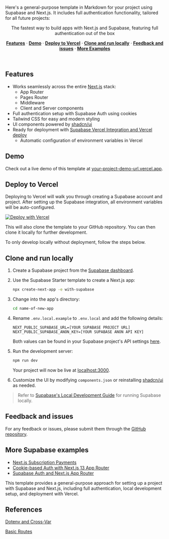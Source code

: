 Here's a general-purpose template in Markdown for your project using Supabase and Next.js. It includes full authentication functionality, tailored for all future projects:

<p align="center">
 The fastest way to build apps with Next.js and Supabase, featuring full authentication out of the box
</p>

<p align="center">
  <a href="#features"><strong>Features</strong></a> ·
  <a href="#demo"><strong>Demo</strong></a> ·
  <a href="#deploy-to-vercel"><strong>Deploy to Vercel</strong></a> ·
  <a href="#clone-and-run-locally"><strong>Clone and run locally</strong></a> ·
  <a href="#feedback-and-issues"><strong>Feedback and issues</strong></a> ·
  <a href="#more-supabase-examples"><strong>More Examples</strong></a>
</p>
<br/>

## Features

- Works seamlessly across the entire [Next.js](https://nextjs.org) stack:
  - App Router
  - Pages Router
  - Middleware
  - Client and Server components
- Full authentication setup with Supabase Auth using cookies
- Tailwind CSS for easy and modern styling
- UI components powered by [shadcn/ui](https://ui.shadcn.com/)
- Ready for deployment with [Supabase Vercel Integration and Vercel deploy](#deploy-your-own)
  - Automatic configuration of environment variables in Vercel

## Demo

Check out a live demo of this template at [your-project-demo-url.vercel.app](https://your-project-demo-url.vercel.app/).

## Deploy to Vercel

Deploying to Vercel will walk you through creating a Supabase account and project. After setting up the Supabase integration, all environment variables will be auto-configured.

[![Deploy with Vercel](https://vercel.com/button)](https://vercel.com/new/clone?repository-url=https%3A%2F%2Fgithub.com%2Fyour-repo%2Fnextjs-supabase-template&project-name=nextjs-supabase-template&repository-name=nextjs-supabase-template&demo-title=nextjs-supabase-template&demo-description=This+template+configures+Supabase+Auth+with+cookies%2C+making+the+user%27s+session+available+throughout+Next.js&demo-url=https%3A%2F%2Fyour-project-demo-url.vercel.app%2F&external-id=https%3A%2F%2Fgithub.com%2Fvercel%2Fnext.js%2Ftree%2Fcanary%2Fexamples%2Fwith-supabase)

This will also clone the template to your GitHub repository. You can then clone it locally for further development.

To only develop locally without deployment, follow the steps below.

## Clone and run locally

1. Create a Supabase project from the [Supabase dashboard](https://database.new).
2. Use the Supabase Starter template to create a Next.js app:

   ```bash
   npx create-next-app -e with-supabase
   ```

3. Change into the app's directory:

   ```bash
   cd name-of-new-app
   ```

4. Rename `.env.local.example` to `.env.local` and add the following details:

   ```
   NEXT_PUBLIC_SUPABASE_URL=[YOUR SUPABASE PROJECT URL]
   NEXT_PUBLIC_SUPABASE_ANON_KEY=[YOUR SUPABASE ANON API KEY]
   ```

   Both values can be found in your Supabase project's API settings [here](https://app.supabase.com/project/_/settings/api).
5. Run the development server:

   ```bash
   npm run dev
   ```

   Your project will now be live at [localhost:3000](http://localhost:3000/).
6. Customize the UI by modifying `components.json` or reinstalling [shadcn/ui](https://ui.shadcn.com/docs/installation/next) as needed.

> Refer to [Supabase&#39;s Local Development Guide](https://supabase.com/docs/guides/getting-started/local-development) for running Supabase locally.

## Feedback and issues

For any feedback or issues, please submit them through the [GitHub repository](https://github.com/supabase/supabase/issues/new/choose).

## More Supabase examples

- [Next.js Subscription Payments](https://github.com/vercel/nextjs-subscription-payments)
- [Cookie-based Auth with Next.js 13 App Router](https://youtube.com/playlist?list=PL5S4mPUpp4OtMhpnp93EFSo42iQ40XjbF)
- [Supabase Auth and Next.js App Router](https://github.com/supabase/supabase/tree/master/examples/auth/nextjs)

This template provides a general-purpose approach for setting up a project with Supabase and Next.js, including full authentication, local development setup, and deployment with Vercel.

## References

[Dotenv and Cross-Var](https://www.genui.com/resources/env-variables-json#:~:text=By%20using%20dotenv%20and%20cross,it%20works%20across%20development%20platforms)

[Basic Routes](https://www.youtube.com/watch?v=WaFBiDgqctY)
